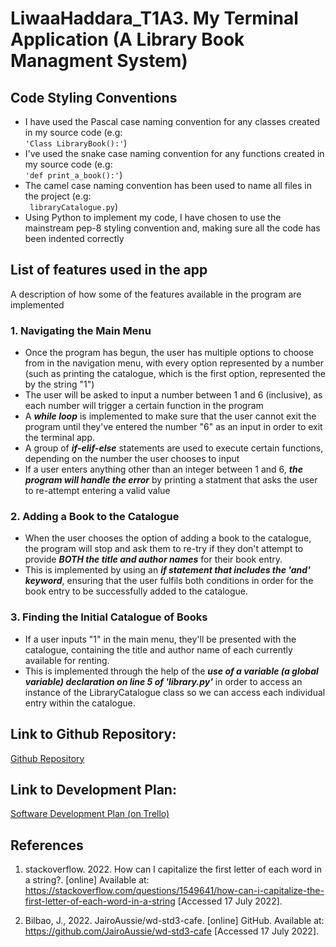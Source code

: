 # **LiwaaHaddara_T1A3. My Terminal Application (A Library Book Managment System)**

## **Code Styling Conventions**

- I have used the Pascal case naming convention for any classes created in my source code (e.g:  
  `'Class LibraryBook():'`)
- I've used the snake case naming convention for any functions created in my source code (e.g:  
  `'def print_a_book():'`)
- The camel case naming convention has been used to name all files in the project (e.g:  
  ` libraryCatalogue.py`)
- Using Python to implement my code, I have chosen to use the mainstream pep-8 styling convention and, making sure all the code has been indented correctly

## **List of features used in the app**

A description of how some of the features available in the program are implemented

### **1. Navigating the Main Menu**

- Once the program has begun, the user has multiple options to choose from in the navigation menu, with every option represented by a number (such as printing the catalogue, which is the first option, represented the by the string "1")
- The user will be asked to input a number between 1 and 6 (inclusive), as each number will trigger a certain function in the program
- A **_while loop_** is implemented to make sure that the user cannot exit the program until they've entered the number "6" as an input in order to exit the terminal app.
- A group of **_if-elif-else_** statements are used to execute certain functions, depending on the number the user chooses to input
- If a user enters anything other than an integer between 1 and 6, **_the program will handle the error_** by printing a statment that asks the user to re-attempt entering a valid value

### **2. Adding a Book to the Catalogue**

- When the user chooses the option of adding a book to the catalogue, the program will stop and ask them to re-try if they don't attempt to provide **_BOTH the title and author names_** for their book entry.
- This is implemented by using an **_if statement that includes the 'and' keyword_**, ensuring that the user fulfils both conditions in order for the book entry to be successfully added to the catalogue.

### **3. Finding the Initial Catalogue of Books**

- If a user inputs "1" in the main menu, they'll be presented with the catalogue, containing the title and author name of each currently available for renting.
- This is implemented through the help of the **_use of a variable (a global variable) declaration on line 5 of 'library.py'_** in order to access an instance of the LibraryCatalogue class so we can access each individual entry within the catalogue.

## **Link to Github Repository:**

[Github Repository](https://github.com/liwaahaddara/LiwaaHaddara_T1A3)

## **Link to Development Plan:**

[Software Development Plan (on Trello)](https://trello.com/invite/b/QMGqbeLo/76bade714f2a29e235d6cf15f203cd33/terminal-app-library-system-development-plan)

## **References**

1. stackoverflow. 2022. How can I capitalize the first letter of each word in a string?. [online] Available at: <https://stackoverflow.com/questions/1549641/how-can-i-capitalize-the-first-letter-of-each-word-in-a-string> [Accessed 17 July 2022].

2. Bilbao, J., 2022. JairoAussie/wd-std3-cafe. [online] GitHub. Available at: <https://github.com/JairoAussie/wd-std3-cafe> [Accessed 17 July 2022].

